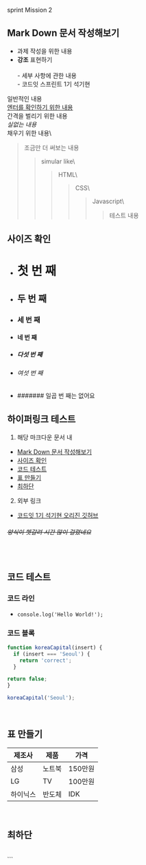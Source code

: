 sprint Mission 2

## Mark Down 문서 작성해보기

- 과제 작성을 위한 내용
- **강조** 표현하기  
  <br> - 세부 사항에 관한 내용
  <br> - 코드잇 스프린트 1기 석기현

일반적인 내용\
<u>엔터를 확인하기 위한 내용</u>\
간격을 벌리기 위한 내용\
_실없는 내용_\
채우기 위한 내용\

> 조금만 더 써보는 내용
>
> > simular like\
> >
> > > HTML\
> > >
> > > > CSS\
> > > >
> > > > > Javascript\
> > > > >
> > > > > > 테스트 내용

## 사이즈 확인

- # 첫 번 째
- ## 두 번 째
- ### 세 번 째
- #### 네 번 째
- ##### 다섯 번 째
- ###### 여섯 번 째
- ####### 일곱 번 째는 없어요

## 하이퍼링크 테스트

1. 해당 마크다운 문서 내

- [Mark Down 문서 작성해보기 ](#-mark-down-문서-작성해보기)
- [사이즈 확인](#사이즈-확인)
- [코드 테스트](#코드-테스트)
- [표 만들기](#표-만들기)
- [최하단](#최하단)

2. 외부 링크

- [코드잇 1기 석기현 오리진 깃허브](https://github.com/SeokGyeon/1-sprint-mission)

###### <s>양식이 헷갈려 시간 많이 걸렸네요</s>

<br>    
   
## 코드 테스트   
### 코드 라인
- `console.log('Hello World!');`   
   
### 코드 블록
```js
function koreaCapital(insert) {
  if (insert === 'Seoul') {
    return 'correct';
  }

return false;
}

koreaCapital('Seoul');

```

<br>

## 표 만들기


| 제조사 | 제품 | 가격 |
| - | - | - |
| 삼성 | 노트북 | 150만원 |
| LG | TV | 100만원 |
| 하이닉스 | 반도체 | IDK |


<br>

## 최하단

<br>
```
